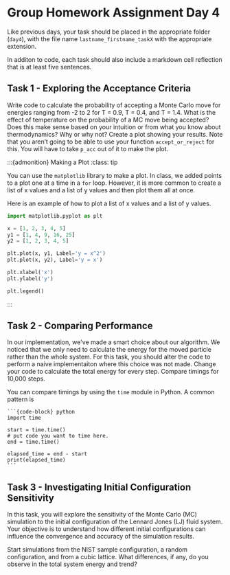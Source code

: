# Group Homework Assignment Day 4

Like previous days, your task should be placed in the appropriate folder (`day4`), with the file name `lastname_firstname_taskX` with the appropriate extension.

In additon to code, each task should also include a markdown cell reflection that is at least five sentences.

## Task 1 - Exploring the Acceptance Criteria
Write code to calculate the probability of accepting a Monte Carlo move for energies ranging from -2 to 2 for T = 0.9, T = 0.4, and T = 1.4. 
What is the effect of temperature on the probability of a MC move being accepted? Does this make sense based on your intuition or from what you know about thermodynamics? Why or why not? Create a plot showing your results. Note that you aren’t going to be able to use your function `accept_or_reject` for this. You will have to take `p_acc` out of it to make the plot.


:::{admonition} Making a Plot
:class: tip

You can use the `matplotlib` library to make a plot.
In class, we added points to a plot one at a time in a `for` loop.
However, it is more common to create a list of x values and a list of y values and then plot them all at once.

Here is an example of how to plot a list of x values and a list of y values.

```python
import matplotlib.pyplot as plt

x = [1, 2, 3, 4, 5] 
y1 = [1, 4, 9, 16, 25]
y2 = [1, 2, 3, 4, 5]

plt.plot(x, y1, Label='y = x^2')
plt.plot(x, y2), Label='y = x')

plt.xlabel('x')
plt.ylabel('y')

plt.legend()
```
:::


## Task 2 - Comparing Performance
In our implementation, we've made a smart choice about our algorithm. 
We noticed that we only need to calculate the energy for the moved particle rather than the whole system.
For this task, you should alter the code to perform a naive implementaiton where this choice was not made. 
Change your code to calculate the total energy for every step. 
Compare timings for 10,000 steps.

You can compare timings by using the `time` module in Python. 
A common pattern is 

````{tab-set-code}
```{code-block} python
import time

start = time.time()
# put code you want to time here.
end = time.time()

elapsed_time = end - start
print(elapsed_time)
```
````

## Task 3 - Investigating Initial Configuration Sensitivity
In this task, you will explore the sensitivity of the Monte Carlo (MC) simulation to the initial configuration of the Lennard Jones (LJ) fluid system. Your objective is to understand how different initial configurations can influence the convergence and accuracy of the simulation results.

Start simulations from the NIST sample configuration, a random configuration, and from a cubic lattice. 
What differences, if any, do you observe in the total system energy and trend?